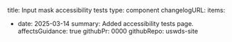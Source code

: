 title: Input mask accessibility tests
type: component
changelogURL:
items:
  - date: 2025-03-14
    summary: Added accessibility tests page.
    affectsGuidance: true
    githubPr: 0000
    githubRepo: uswds-site
